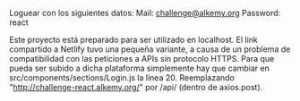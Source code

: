Loguear con los siguientes datos: 
Mail: challenge@alkemy.org
Password: react 

Este proyecto está preparado para ser utilizado en localhost. El link compartido a Netlify tuvo una pequeña variante, a causa de un problema de compatibilidad 
con las peticiones a APIs sin protocolo HTTPS. Para que pueda ser subido a dicha plataforma simplemente hay que cambiar en src/components/sections/Login.js la línea 20.
Reemplazando "http://challenge-react.alkemy.org/" por /api/ (dentro de axios.post). 

